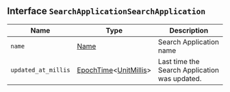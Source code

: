 ## Interface `SearchApplicationSearchApplication`

| Name | Type | Description |
| - | - | - |
| `name` | [Name](./Name.md) | Search Application name |
| `updated_at_millis` | [EpochTime](./EpochTime.md)<[UnitMillis](./UnitMillis.md)> | Last time the Search Application was updated. |
